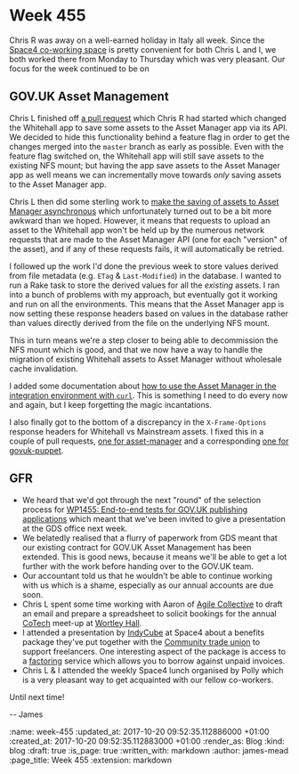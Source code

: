 Week 455
========

Chris R was away on a well-earned holiday in Italy all week. Since the [Space4 co-working space][space4] is pretty convenient for both Chris L and I, we both worked there from Monday to Thursday which was very pleasant. Our focus for the week continued to be on

[space4]: http://space4.tech

## GOV.UK Asset Management

Chris L finished off [a pull request][pr-3464] which Chris R had started which changed the Whitehall app to save some assets to the Asset Manager app via its API. We decided to hide this functionality behind a feature flag in order to get the changes merged into the `master` branch as early as possible. Even with the feature flag switched on, the Whitehall app will still save assets to the existing NFS mount; but having the app save assets to the Asset Manager app as well means we can incrementally move towards *only* saving assets to the Asset Manager app.

Chris L then did some sterling work to [make the saving of assets to Asset Manager asynchronous][pr-3480] which unfortunately turned out to be a bit more awkward than we hoped. However, it means that requests to upload an asset to the Whitehall app won't be held up by the numerous network requests that are made to the Asset Manager API (one for each "version" of the asset), and if any of these requests fails, it will automatically be retried.

I followed up the work I'd done the previous week to store values derived from file metadata (e.g. `ETag` & `Last-Modified`) in the database. I wanted to run a Rake task to store the derived values for all the *existing* assets. I ran into a bunch of problems with my approach, but eventually got it working and run on all the environments. This means that the Asset Manager app is now setting these response headers based on values in the database rather than values directly derived from the file on the underlying NFS mount.

This in turn means we're a step closer to being able to decommission the NFS mount which is good, and that we now have a way to handle the migration of existing Whitehall assets to Asset Manager without wholesale cache invalidation.

I added some documentation about [how to use the Asset Manager in the integration environment with `curl`][pr-253]. This is something I need to do every now and again, but I keep forgetting the magic incantations.

I also finally got to the bottom of a discrepancy in the `X-Frame-Options` response headers for Whitehall vs Mainstream assets. I fixed this in a couple of pull requests, [one for asset-manager][pr-246] and a corresponding [one for govuk-puppet][pr-6602].

[pr-3464]: https://github.com/alphagov/whitehall/pull/3464
[pr-3480]: https://github.com/alphagov/whitehall/pull/3480
[pr-253]: https://github.com/alphagov/asset-manager/pull/253
[pr-246]: https://github.com/alphagov/asset-manager/pull/246
[pr-6602]: https://github.com/alphagov/govuk-puppet/pull/6602

## GFR

* We heard that we'd got through the next "round" of the selection process for [WP1455: End-to-end tests for GOV.UK publishing applications][wp1455] which meant that we've been invited to give a presentation at the GDS office next week.
* We belatedly realised that a flurry of paperwork from GDS meant that our existing contract for GOV.UK Asset Management has been extended. This is good news, because it means we'll be able to get a lot further with the work before handing over to the GOV.UK team.
* Our accountant told us that he wouldn't be able to continue working with us which is a shame, especially as our annual accounts are due soon.
* Chris L spent some time working with Aaron of [Agile Collective][] to draft an email and prepare a spreadsheet to solicit bookings for the annual [CoTech][] meet-up at [Wortley Hall][].
* I attended a presentation by [IndyCube][] at Space4 about a benefits package they've put together with the [Community trade union][] to support freelancers. One interesting aspect of the package is access to a [factoring][] service which allows you to borrow against unpaid invoices.
* Chris L & I attended the weekly Space4 lunch organised by Polly which is a very pleasant way to get acquainted with our fellow co-workers.

Until next time!

-- James

[wp1455]: https://www.digitalmarketplace.service.gov.uk/digital-outcomes-and-specialists/opportunities/5122
[Agile Collective]: https://agile.coop/about-us
[CoTech]: https://www.coops.tech/
[Wortley Hall]: http://www.wortleyhall.org.uk/
[IndyCube]: https://www.indycube.community/
[Community trade union]: http://community-tu.org/
[factoring]: https://en.wikipedia.org/wiki/Factoring_(finance)

:name: week-455
:updated_at: 2017-10-20 09:52:35.112886000 +01:00
:created_at: 2017-10-20 09:52:35.112883000 +01:00
:render_as: Blog
:kind: blog
:draft: true
:is_page: true
:written_with: markdown
:author: james-mead
:page_title: Week 455
:extension: markdown
